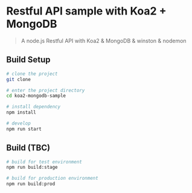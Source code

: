 # Restful API sample with Koa2 + MongoDB

> A node.js Restful API with Koa2 & MongoDB & winston & nodemon

## Build Setup


```bash
# clone the project
git clone 

# enter the project directory
cd koa2-mongodb-sample

# install dependency
npm install

# develop
npm run start
```

## Build (TBC)

```bash
# build for test environment
npm run build:stage

# build for production environment
npm run build:prod
```
